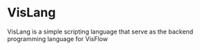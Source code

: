 # VisLang
VisLang is a simple scripting language that serve as the backend programming language for VisFlow
